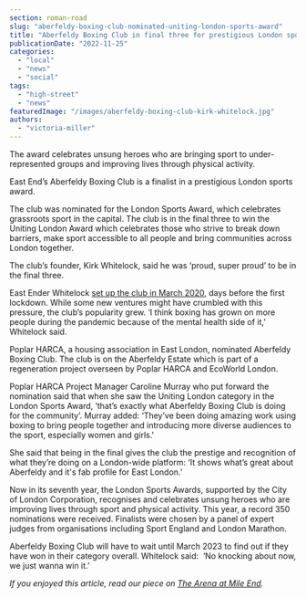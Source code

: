 ```yaml
---
section: roman-road
slug: "aberfeldy-boxing-club-nominated-uniting-london-sports-award"
title: "Aberfeldy Boxing Club in final three for prestigious London sports award"
publicationDate: "2022-11-25"
categories: 
  - "local"
  - "news"
  - "social"
tags: 
  - "high-street"
  - "news"
featuredImage: "/images/aberfeldy-boxing-club-kirk-whitelock.jpg"
authors: 
  - "victoria-miller"
---
```


The award celebrates unsung heroes who are bringing sport to under-represented groups and improving lives through physical activity. 

East End’s Aberfeldy Boxing Club is a finalist in a prestigious London sports award.

The club was nominated for the London Sports Award, which celebrates grassroots sport in the capital. The club is in the final three to win the Uniting London Award which celebrates those who strive to break down barriers, make sport accessible to all people and bring communities across London together. 

The club’s founder, Kirk Whitelock, said he was ‘proud, super proud’ to be in the final three.

East Ender Whitelock [set up the club in March 2020](https://poplarlondon.co.uk/kirk-whitelock-boxing-club-interview/), days before the first lockdown. While some new ventures might have crumbled with this pressure, the club’s popularity grew. ‘I think boxing has grown on more people during the pandemic because of the mental health side of it,’ Whitelock said. 

Poplar HARCA, a housing association in East London, nominated Aberfeldy Boxing Club. The club is on the Aberfeldy Estate which is part of a regeneration project overseen by Poplar HARCA and EcoWorld London. 

Poplar HARCA Project Manager Caroline Murray who put forward the nomination said that when she saw the Uniting London category in the London Sports Award, ‘that’s exactly what Aberfeldy Boxing Club is doing for the community’. Murray added: ‘They’ve been doing amazing work using boxing to bring people together and introducing more diverse audiences to the sport, especially women and girls.'

She said that being in the final gives the club the prestige and recognition of what they’re doing on a London-wide platform: ‘It shows what’s great about Aberfeldy and it's fab profile for East London.’

Now in its seventh year, the London Sports Awards, supported by the City of London Corporation, recognises and celebrates unsung heroes who are improving lives through sport and physical activity. This year, a record 350 nominations were received. Finalists were chosen by a panel of expert judges from organisations including Sport England and London Marathon.

Aberfeldy Boxing Club will have to wait until March 2023 to find out if they have won in their category overall. Whitelock said:  ‘No knocking about now, we just wanna win it.’

_If you enjoyed this article, read our piece on [The Arena at Mile End](https://romanroadlondon.com/boxing-arena-mile-end-history/)._


